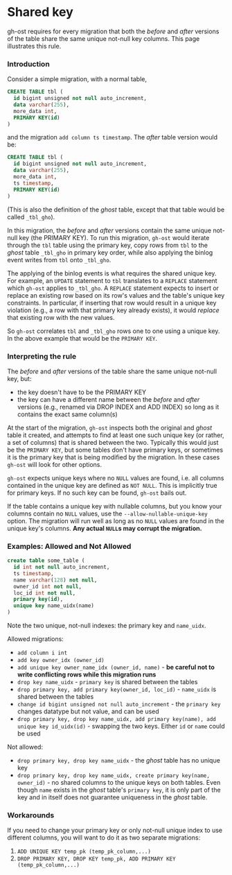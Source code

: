 # Shared key

gh-ost requires for every migration that both the _before_ and _after_ versions of the table share the same unique not-null key columns. This page illustrates this rule.

### Introduction

Consider a simple migration, with a normal table,

```sql
CREATE TABLE tbl (
  id bigint unsigned not null auto_increment,
  data varchar(255),
  more_data int,
  PRIMARY KEY(id)
)
```

and the migration `add column ts timestamp`. The _after_ table version would be:

```sql
CREATE TABLE tbl (
  id bigint unsigned not null auto_increment,
  data varchar(255),
  more_data int,
  ts timestamp,
  PRIMARY KEY(id)
)
```

(This is also the definition of the _ghost_ table, except that that table would be called `_tbl_gho`). 

In this migration, the _before_ and _after_ versions contain the same unique not-null key (the PRIMARY KEY). To run this migration, `gh-ost` would iterate through the `tbl` table using the primary key, copy rows from `tbl` to the _ghost_ table `_tbl_gho` in primary key order, while also applying the binlog event writes from `tbl` onto `_tbl_gho`.

The applying of the binlog events is what requires the shared unique key. For example, an `UPDATE` statement to `tbl` translates to a `REPLACE` statement which `gh-ost` applies to `_tbl_gho`. A `REPLACE` statement expects to insert or replace an existing row based on its row's values and the table's unique key constraints. In particular, if inserting that row would result in a unique key violation (e.g., a row with that primary key already exists), it would _replace_ that existing row with the new values.

So `gh-ost` correlates `tbl` and `_tbl_gho` rows one to one using a unique key. In the above example that would be the `PRIMARY KEY`.

### Interpreting the rule

The _before_ and _after_ versions of the table share the same unique not-null key, but:
- the key doesn't have to be the PRIMARY KEY
- the key can have a different name between the _before_ and _after_ versions (e.g., renamed via DROP INDEX and ADD INDEX) so long as it contains the exact same column(s)

At the start of the migration, `gh-ost` inspects both the original and _ghost_ table it created, and attempts to find at least one such unique key (or rather, a set of columns) that is shared between the two. Typically this would just be the `PRIMARY KEY`, but some tables don't have primary keys, or sometimes it is the primary key that is being modified by the migration. In these cases `gh-ost` will look for other options.

`gh-ost` expects unique keys where no `NULL` values are found, i.e. all columns contained in the unique key are defined as `NOT NULL`. This is implicitly true for primary keys. If no such key can be found, `gh-ost` bails out. 

If the table contains a unique key with nullable columns, but you know your columns contain no `NULL` values, use the `--allow-nullable-unique-key` option. The migration will run well as long as no `NULL` values are found in the unique key's columns. **Any actual `NULL`s may corrupt the migration.**

### Examples: Allowed and Not Allowed

```sql
create table some_table (
  id int not null auto_increment,
  ts timestamp,
  name varchar(128) not null,
  owner_id int not null,
  loc_id int not null,
  primary key(id),
  unique key name_uidx(name)
)
```

Note the two unique, not-null indexes: the primary key and `name_uidx`.

Allowed migrations:

- `add column i int`
- `add key owner_idx (owner_id)`
- `add unique key owner_name_idx (owner_id, name)` - **be careful not to write conflicting rows while this migration runs**
- `drop key name_uidx` - `primary key` is shared between the tables
- `drop primary key, add primary key(owner_id, loc_id)` - `name_uidx` is shared between the tables
- `change id bigint unsigned not null auto_increment` - the `primary key` changes datatype but not value, and can be used
- `drop primary key, drop key name_uidx, add primary key(name), add unique key id_uidx(id)` - swapping the two keys. Either `id` or `name` could be used

Not allowed:

- `drop primary key, drop key name_uidx` - the _ghost_ table has no unique key
- `drop primary key, drop key name_uidx, create primary key(name, owner_id)` - no shared columns to the unique keys on both tables. Even though `name` exists in the _ghost_ table's `primary key`, it is only part of the key and in itself does not guarantee uniqueness in the _ghost_ table.


### Workarounds

If you need to change your primary key or only not-null unique index to use different columns, you will want to do it as two separate migrations:
1. `ADD UNIQUE KEY temp_pk (temp_pk_column,...)`
1. `DROP PRIMARY KEY, DROP KEY temp_pk, ADD PRIMARY KEY (temp_pk_column,...)`
